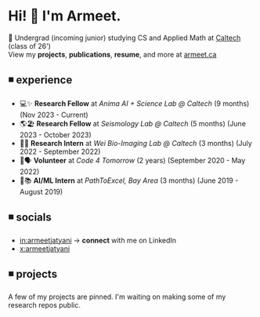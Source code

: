 # Hi! 👋 I'm Armeet.
🦫 Undergrad (incoming junior) studying CS and Applied Math at [Caltech](https://caltech.edu) (class of 26')
<br/>
View my **projects**, **publications**, **resume**, and more at [armeet.ca](https://armeet.ca)

## ◾ experience
- 💻✨ **Research Fellow** at _Anima AI + Science Lab @ Caltech_ (9 months) (Nov 2023 - Current)
- 🌎🏖️ **Research Fellow** at _Seismology Lab @ Caltech_ (5 months) (June 2023 - October 2023)
- 🔬🧀 **Research Intern** at _Wei Bio-Imaging Lab @ Caltech_ (3 months) (July 2022 - September 2022)
- 🏫🗣️ **Volunteer** at _Code 4 Tomorrow_ (2 years) (September 2020 - May 2022)
- 🧮📚 **AI/ML Intern** at _PathToExcel, Bay Area_ (3 months) (June 2019 - August 2019)

## ◾ socials
- [in:armeetjatyani](https://linkedin.com/in/armeetjatyani) -> **connect** with me on LinkedIn
- [x:armeetjatyani](https://x.com/armeetjatyani)

## ◾ projects
A few of my projects are pinned. I'm waiting on making some of my research repos public.
